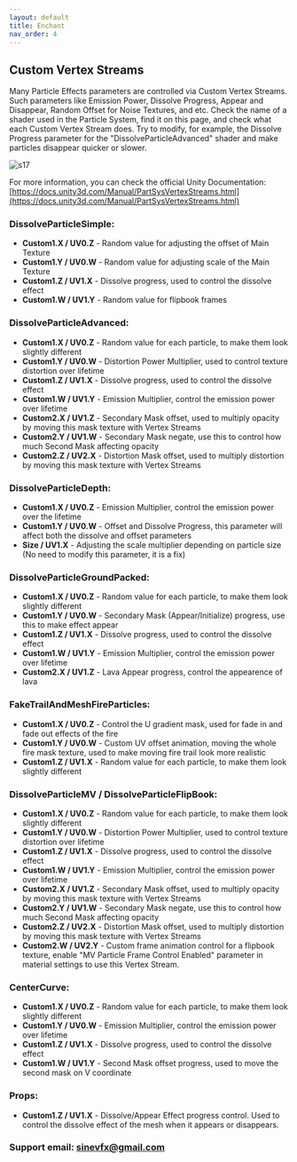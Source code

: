 ```yaml
---
layout: default
title: Enchant
nav_order: 4
---
```


## Custom Vertex Streams

Many Particle Effects parameters are controlled via Custom Vertex Streams. Such parameters like Emission Power, Dissolve Progress, Appear and Disappear, Random Offset for Noise Textures, and etc. Check the name of a shader used in the Particle System, find it on this page, and check what each Custom Vertex Stream does. Try to modify, for example, the Dissolve Progress parameter for the "DissolveParticleAdvanced" shader and make particles disappear quicker or slower.

![s17](/assets/images/Screenshot_17.png)

For more information, you can check the official Unity Documentation: [https://docs.unity3d.com/Manual/PartSysVertexStreams.html](https://docs.unity3d.com/Manual/PartSysVertexStreams.html)

### DissolveParticleSimple:

* **Custom1.X / UV0.Z** - Random value for adjusting the offset of Main Texture
* **Custom1.Y / UV0.W** - Random value for adjusting scale of the Main Texture
* **Custom1.Z / UV1.X** - Dissolve progress, used to control the dissolve effect
* **Custom1.W / UV1.Y** - Random value for flipbook frames

### DissolveParticleAdvanced:

* **Custom1.X / UV0.Z** - Random value for each particle, to make them look slightly different
* **Custom1.Y / UV0.W** - Distortion Power Multiplier, used to control texture distortion over lifetime
* **Custom1.Z / UV1.X** - Dissolve progress, used to control the dissolve effect
* **Custom1.W / UV1.Y** - Emission Multiplier, control the emission power over lifetime
* **Custom2.X / UV1.Z** - Secondary Mask offset, used to multiply opacity by moving this mask texture with Vertex Streams
* **Custom2.Y / UV1.W** - Secondary Mask negate, use this to control how much Second Mask affecting opacity
* **Custom2.Z / UV2.X** - Distortion Mask offset, used to multiply distortion by moving this mask texture with Vertex Streams

### DissolveParticleDepth:

* **Custom1.X / UV0.Z** - Emission Multiplier, control the emission power over the lifetime
* **Custom1.Y / UV0.W** - Offset and Dissolve Progress, this parameter will affect both the dissolve and offset parameters
* **Size / UV1.X** - Adjusting the scale multiplier depending on particle size (No need to modify this parameter, it is a fix)

### DissolveParticleGroundPacked:

* **Custom1.X / UV0.Z** - Random value for each particle, to make them look slightly different
* **Custom1.Y / UV0.W** - Secondary Mask (Appear/Initialize) progress, use this to make effect appear
* **Custom1.Z / UV1.X** - Dissolve progress, used to control the dissolve effect
* **Custom1.W / UV1.Y** - Emission Multiplier, control the emission power over lifetime
* **Custom2.X / UV1.Z** - Lava Appear progress, control the appearence of lava

### FakeTrailAndMeshFireParticles:

* **Custom1.X / UV0.Z** - Control the U gradient mask, used for fade in and fade out effects of the fire
* **Custom1.Y / UV0.W** - Custom UV offset animation, moving the whole fire mask texture, used to make moving fire trail look more realistic
* **Custom1.Z / UV1.X** - Random value for each particle, to make them look slightly different

### DissolveParticleMV / DissolveParticleFlipBook:

* **Custom1.X / UV0.Z** - Random value for each particle, to make them look slightly different
* **Custom1.Y / UV0.W** - Distortion Power Multiplier, used to control texture distortion over lifetime
* **Custom1.Z / UV1.X** - Dissolve progress, used to control the dissolve effect
* **Custom1.W / UV1.Y** - Emission Multiplier, control the emission power over lifetime
* **Custom2.X / UV1.Z** - Secondary Mask offset, used to multiply opacity by moving this mask texture with Vertex Streams
* **Custom2.Y / UV1.W** - Secondary Mask negate, use this to control how much Second Mask affecting opacity
* **Custom2.Z / UV2.X** - Distortion Mask offset, used to multiply distortion by moving this mask texture with Vertex Streams
* **Custom2.W / UV2.Y** - Custom frame animation control for a flipbook texture, enable "MV Particle Frame Control Enabled" parameter in material settings to use this Vertex Stream.

### CenterCurve:

* **Custom1.X / UV0.Z** - Random value for each particle, to make them look slightly different
* **Custom1.Y / UV0.W** - Emission Multiplier, control the emission power over lifetime
* **Custom1.Z / UV1.X** - Dissolve progress, used to control the dissolve effect
* **Custom1.W / UV1.Y** - Second Mask offset progress, used to move the second mask on V coordinate

### Props:

* **Custom1.Z / UV1.X** - Dissolve/Appear Effect progress control. Used to control the dissolve effect of the mesh when it appears or disappears.



### Support email: sinevfx@gmail.com
